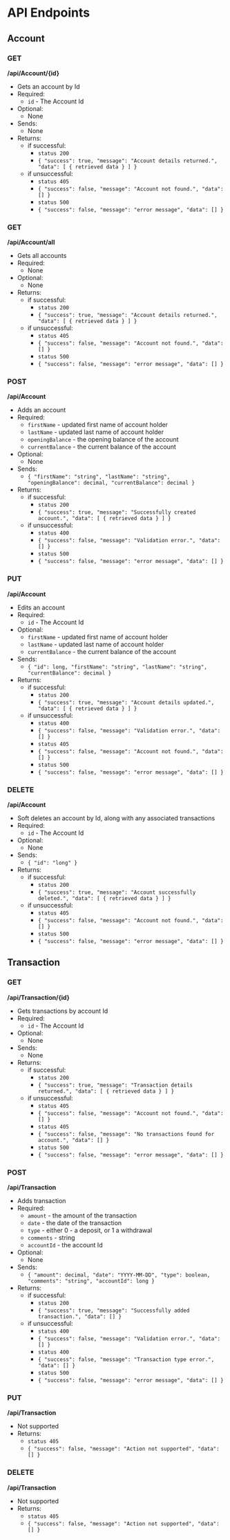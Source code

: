 # API Endpoints

## Account

### GET

**/api/Account/{id}**

- Gets an account by Id
- Required:
  - `id` - The Account Id
- Optional:
  - None
- Sends:
  - None
- Returns:
  - if successful:
    - `status 200`
    - `{ "success": true, "message": "Account details returned.", "data": [ { retrieved data } ] }`
  - if unsuccessful:
    - `status 405`
    - `{ "success": false, "message": "Account not found.", "data": [] }`
    - `status 500`
    - `{ "success": false, "message": "error message", "data": [] }`

### GET

**/api/Account/all**

- Gets all accounts
- Required:
  - None
- Optional:
  - None
- Returns:
  - if successful:
    - `status 200`
    - `{ "success": true, "message": "Account details returned.", "data": [ { retrieved data } ] }`
  - if unsuccessful:
    - `status 405`
    - `{ "success": false, "message": "Account not found.", "data": [] }`
    - `status 500`
    - `{ "success": false, "message": "error message", "data": [] }`

### POST

**/api/Account**

- Adds an account
- Required:
  - `firstName` - updated first name of account holder
  - `lastName` - updated last name of account holder
  - `openingBalance` - the opening balance of the account
  - `currentBalance` - the current balance of the account
- Optional:
  - None
- Sends:
  - `{ "firstName": "string", "lastName": "string", "openingBalance": decimal, "currentBalance": decimal }`
- Returns:
  - if successful:
    - `status 200`
    - `{ "success": true, "message": "Successfully created account.", "data": [ { retrieved data } ] }`
  - if unsuccessful:
    - `status 400`
    - `{ "success": false, "message": "Validation error.", "data": [] }`
    - `status 500`
    - `{ "success": false, "message": "error message", "data": [] }`

### PUT

**/api/Account**

- Edits an account
- Required:
  - `id` - The Account Id
- Optional:
  - `firstName` - updated first name of account holder
  - `lastName` - updated last name of account holder
  - `currentBalance` - the current balance of the account
- Sends:
  - `{ "id": long, "firstName": "string", "lastName": "string", "currentBalance": decimal }`
- Returns:
  - if successful:
    - `status 200`
    - `{ "success": true, "message": "Account details updated.", "data": [ { retrieved data } ] }`
  - if unsuccessful:
    - `status 400`
    - `{ "success": false, "message": "Validation error.", "data": [] }`
    - `status 405`
    - `{ "success": false, "message": "Account not found.", "data": [] }`
    - `status 500`
    - `{ "success": false, "message": "error message", "data": [] }`

### DELETE

**/api/Account**

- Soft deletes an account by Id, along with any associated transactions
- Required:
  - `id` - The Account Id
- Optional:
  - None
- Sends:
  - `{ "id": "long" }`
- Returns:
  - if successful:
    - `status 200`
    - `{ "success": true, "message": "Account successfully deleted.", "data": [ { retrieved data } ] }`
  - if unsuccessful:
    - `status 405`
    - `{ "success": false, "message": "Account not found.", "data": [] }`
    - `status 500`
    - `{ "success": false, "message": "error message", "data": [] }`

## Transaction

### GET

**/api/Transaction/{id}**

- Gets transactions by account Id
- Required:
  - `id` - The Account Id
- Optional:
  - None
- Sends:
  - None
- Returns:
  - if successful:
    - `status 200`
    - `{ "success": true, "message": "Transaction details returned.", "data": [ { retrieved data } ] }`
  - if unsuccessful:
    - `status 405`
    - `{ "success": false, "message": "Account not found.", "data": [] }`
    - `status 405`
    - `{ "success": false, "message": "No transactions found for account.", "data": [] }`
    - `status 500`
    - `{ "success": false, "message": "error message", "data": [] }`

### POST

**/api/Transaction**

- Adds transaction
- Required:
  - `amount` - the amount of the transaction
  - `date` - the date of the transaction
  - `type` - either 0 - a deposit, or 1 a withdrawal
  - `comments` - string
  - `accountId` - the account Id
- Optional:
  - None
- Sends:
  - `{ "amount": decimal, "date": "YYYY-MM-DD", "type": boolean, "comments": "string", "accountId": long }`
- Returns:
  - if successful:
    - `status 200`
    - `{ "success": true, "message": "Successfully added transaction.", "data": [] }`
  - if unsuccessful:
    - `status 400`
    - `{ "success": false, "message": "Validation error.", "data": [] }`
    - `status 400`
    - `{ "success": false, "message": "Transaction type error.", "data": [] }`
    - `status 500`
    - `{ "success": false, "message": "error message", "data": [] }`

### PUT

**/api/Transaction**

- Not supported
- Returns:
  - `status 405`
  - `{ "success": false, "message": "Action not supported", "data": [] }`

### DELETE

**/api/Transaction**

- Not supported
- Returns:
  - `status 405`
  - `{ "success": false, "message": "Action not supported", "data": [] }`
